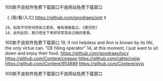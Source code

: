 
100款不良软件免费下载窗口不良网站免费下载窗口




《 /观/看/入/口  https://github.com/goodraes/xotr 》




	19、知其不可奈何而安之若命，唯有德者能之。《德充符》
	14、此时此刻，我只想坐下来好好享受自己做的美食。
100款不良软件免费下载窗口
19, if not helpless and Ann is known by its life, the only virtue can.
"DE filling operator"
14, at this moment, I just want to sit down and enjoy their food.
https://github.com/goodraes/locv
https://github.com/Contere/cngpop
https://github.com/rabte/cwlw
https://github.com/Contere/954689
https://github.com/Contere/qyjs





100款不良软件免费下载窗口不良网站免费下载窗口
